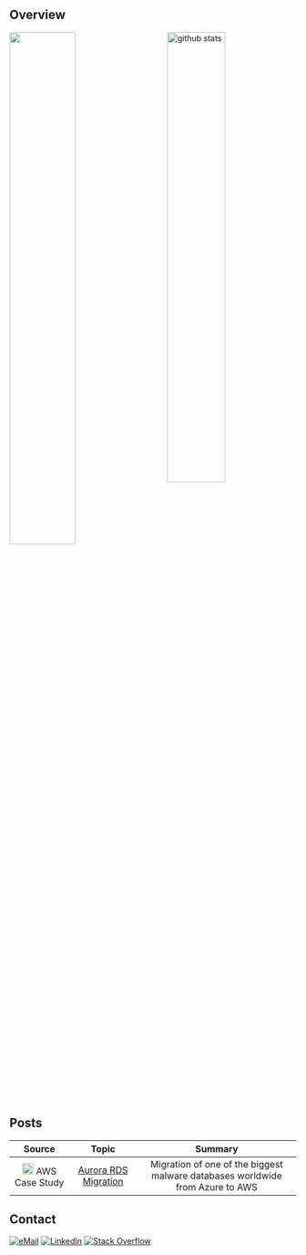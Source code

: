 ## Overview

<img src="https://github-readme-stats.vercel.app/api?username=anton-yurchenko&show_icons=true&theme=gotham&hide_title=true" alt="github stats" width="45%" align="right"/>

<img src="https://github-readme-streak-stats.herokuapp.com/?user=anton-yurchenko&theme=gotham" width="48%">

## Posts

| Source | Topic | Summary |  
|:---:|:---:|:---:|  
| <img src="https://user-images.githubusercontent.com/33016810/232733266-519a90c2-c5b7-4202-be88-cac0143960d0.png" width="20" height="20" /> AWS Case Study | [ Aurora RDS Migration](https://aws.amazon.com/solutions/case-studies/reasonlabs-case-study/) | Migration of one of the biggest malware databases worldwide from Azure to AWS |

## Contact

<a href="mailto:anton.doar@gmail.com">![eMail](https://img.shields.io/badge/Gmail-D14836?style=flat-square&logo=gmail&logoColor=white)</a>
<a href="https://www.linkedin.com/in/profile-anton/">![LinkedIn](https://img.shields.io/badge/LinkedIn-0077B5?style=flat-square&logo=linkedin&logoColor=white)</a>
<a href="https://stackoverflow.com/users/10483800/anton-yurchenko?tab=profile"><img alt="Stack Overflow" src="https://img.shields.io/badge/-Stack%20Overflow-FE7A16?style=flat-square&logo=stack-overflow&logoColor=white"></a>
